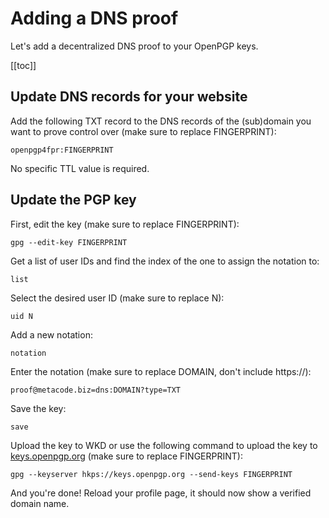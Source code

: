 # Adding a DNS proof

Let's add a decentralized DNS proof to your OpenPGP keys.

[[toc]]

## Update DNS records for your website

Add the following TXT record to the DNS records of the (sub)domain you want to prove control over (make sure to replace FINGERPRINT):

`openpgp4fpr:FINGERPRINT`

No specific TTL value is required.

## Update the PGP key

First, edit the key (make sure to replace FINGERPRINT):

```
gpg --edit-key FINGERPRINT
```

Get a list of user IDs and find the index of the one to assign the notation to:

```
list
```

Select the desired user ID (make sure to replace N):

```
uid N
```

Add a new notation:

```
notation
```

Enter the notation (make sure to replace DOMAIN, don't include https://):

```
proof@metacode.biz=dns:DOMAIN?type=TXT
```

Save the key:

```
save
```

Upload the key to WKD or use the following command to upload the key to [keys.openpgp.org](https://keys.openpgp.org) (make sure to replace FINGERPRINT):

```
gpg --keyserver hkps://keys.openpgp.org --send-keys FINGERPRINT
```

And you're done! Reload your profile page, it should now show a verified domain name.
